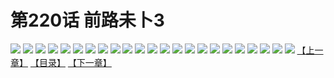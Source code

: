# 第220话 前路未卜3
![](https://s2.baozimh.com/scomic/sanyanxiaotianlu-samanhua/0/219-puh6/1.jpg)
![](https://s2.baozimh.com/scomic/sanyanxiaotianlu-samanhua/0/219-puh6/2.jpg)
![](https://s2.baozimh.com/scomic/sanyanxiaotianlu-samanhua/0/219-puh6/3.jpg)
![](https://s2.baozimh.com/scomic/sanyanxiaotianlu-samanhua/0/219-puh6/4.jpg)
![](https://s2.baozimh.com/scomic/sanyanxiaotianlu-samanhua/0/219-puh6/5.jpg)
![](https://s2.baozimh.com/scomic/sanyanxiaotianlu-samanhua/0/219-puh6/6.jpg)
![](https://s2.baozimh.com/scomic/sanyanxiaotianlu-samanhua/0/219-puh6/7.jpg)
![](https://s2.baozimh.com/scomic/sanyanxiaotianlu-samanhua/0/219-puh6/8.jpg)
![](https://s2.baozimh.com/scomic/sanyanxiaotianlu-samanhua/0/219-puh6/9.jpg)
![](https://s2.baozimh.com/scomic/sanyanxiaotianlu-samanhua/0/219-puh6/10.jpg)
![](https://s2.baozimh.com/scomic/sanyanxiaotianlu-samanhua/0/219-puh6/11.jpg)
![](https://s2.baozimh.com/scomic/sanyanxiaotianlu-samanhua/0/219-puh6/12.jpg)
![](https://s2.baozimh.com/scomic/sanyanxiaotianlu-samanhua/0/219-puh6/13.jpg)
![](https://s2.baozimh.com/scomic/sanyanxiaotianlu-samanhua/0/219-puh6/14.jpg)
![](https://s2.baozimh.com/scomic/sanyanxiaotianlu-samanhua/0/219-puh6/15.jpg)
![](https://s2.baozimh.com/scomic/sanyanxiaotianlu-samanhua/0/219-puh6/16.jpg)
![](https://s2.baozimh.com/scomic/sanyanxiaotianlu-samanhua/0/219-puh6/17.jpg)
![](https://s2.baozimh.com/scomic/sanyanxiaotianlu-samanhua/0/219-puh6/18.jpg)
![](https://s2.baozimh.com/scomic/sanyanxiaotianlu-samanhua/0/219-puh6/19.jpg)
![](https://s2.baozimh.com/scomic/sanyanxiaotianlu-samanhua/0/219-puh6/20.jpg)
![](https://s2.baozimh.com/scomic/sanyanxiaotianlu-samanhua/0/219-puh6/21.jpg)
![](https://s2.baozimh.com/scomic/sanyanxiaotianlu-samanhua/0/219-puh6/22.jpg)
![](https://s2.baozimh.com/scomic/sanyanxiaotianlu-samanhua/0/219-puh6/23.jpg)
[【上一章】](./219.md)
[【目录】](./README.md)
[【下一章】](./221.md)
